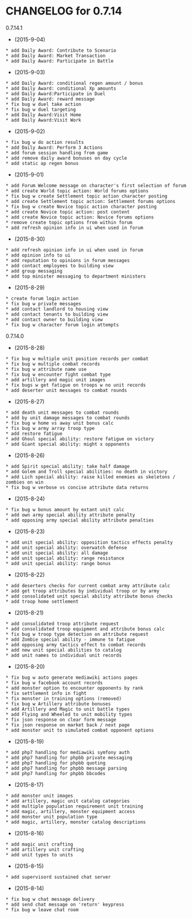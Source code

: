    CHANGELOG for 0.7.14
   ===================

   0.7.14.1

   * (2015-9-04)

    * add Daily Award: Contribute to Scenario
    * add Daily Award: Market Transaction
    * add Daily Award: Participate in Battle

   * (2015-9-03)

    * add Daily Award: conditional regen amount / bonus
    * add Daily Award: conditional Xp amounts
    * add Daily Award:Participate in Duel
    * add Daily Award: reward message
    * fix bug w duel take action
    * fix bug w duel targeting
    * add Daily Award:Visit Home
    * add Daily Award:Visit Work

   * (2015-9-02)

    * fix bug w do action results
    * add Daily Award: Perform 3 Actions
    * add forum session handling from game
    * add remove daily award bonuses on day cycle
    * add static ap regen bonus

   * (2015-9-01)

    * add Forum Welcome message on character's first selection of forum
    * add create World topic action: World forums options
    * fix bug w create Settlement topic action character posting
    * add create Settlement topic action: Settlement forums options
    * fix bug w create Novice topic action character posting
    * add create Novice topic action: post content
    * add create Novice topic action: Novice forums options
    * remove create topic options from within forum
    * add refresh opinion info in ui when used in forum

   * (2015-8-30)

    * add refresh opinion info in ui when used in forum
    * add opinion info to ui
    * add reputation to opinions in forum messages
    * add contact employees to building view
    * add group messaging
    * add top minister messaging to department ministers

   * (2015-8-29)

    * create forum login action
    * fix bug w private messages
    * add contact landlord to housing view
    * add contact tenants to building view
    * add contact owner to building view
    * fix bug w character forum login attempts

   0.7.14.0

   * (2015-8-28)

    * fix bug w multiple unit position records per combat
    * fix bug w multiple combat records
    * fix bug w attribute name use
    * fix bug w encounter fight combat type
    * add artillery and magic unit images
    * fix bugs w get fatigue on troops w no unit records
    * add deserter unit messages to combat rounds

   * (2015-8-27)

    * add death unit messages to combat rounds
    * add by unit damage messages to combat rounds
    * fix bug w home vs away unit bonus calc
    * fix bug w army array troop type
    * add restore fatigue
    * add Ghoul special ability: restore fatigue on victory
    * add Giant special ability: might x opponents

   * (2015-8-26)

    * add Spirit special ability: take half damage
    * add Golem and Troll special abilities: no death in victory
    * add Lich special ability: raise killed enemies as skeletons / zombies on win
    * fix bug w verbose vs concise attribute data returns

   * (2015-8-24)

    * fix bug w bonus amount by extant unit calc
    * add own army special ability attribute penalty
    * add opposing army special ability attribute penalties

   * (2015-8-23)

    * add unit special ability: opposition tactics effects penalty
    * add unit special ability: overwatch defense
    * add unit special ability: all damage
    * add unit special ability: range resistance
    * add unit special ability: range bonus

   * (2015-8-22)

    * add deserters checks for current combat army attribute calc
    * add get troop attributes by individual troop or by army
    * add consolidated unit special ability attribute bonus checks
    * add troop home settlement

   * (2015-8-21)

    * add consolidated troop attribute request
    * add consolidated troop equipment and attribute bonus calc
    * fix bug w troop type detection on attribute request
    * add Zombie special ability - immune to fatigue
    * add opposing army tactics effect to combat records
    * add new unit special abilities to catalog
    * add unit names to individual unit records

   * (2015-8-20)

    * fix bug w auto generate mediawiki actions pages
    * fix bug w facebook account records
    * add monster option to encounter opponents by rank
    * fix settlement info in fight
    * fix monster in training options (removed)
    * fix bug w Artillery attribute bonuses
    * add Artillery and Magic to unit battle types
    * add Flying and Wheeled to unit mobility types
    * fix json response on clear form message
    * fix json response on market back / next page
    * add monster unit to simulated combat opponent options

   * (2015-8-19)

    * add php7 handling for mediawiki symfony auth
    * add php7 handling for phpbb private messaging
    * add php7 handling for phpbb quoting
    * add php7 handling for phpbb message parsing
    * add php7 handling for phpbb bbcodes

   * (2015-8-17)

    * add monster unit images
    * add artillery, magic unit catalog categories
    * add multiple population requirement unit training
    * add magic, artillery, monster equipment access
    * add monster unit population type
    * add magic, artillery, monster catalog descriptions

   * (2015-8-16)

    * add magic unit crafting
    * add artillery unit crafting
    * add unit types to units

   * (2015-8-15)

    * add supervisord sustained chat server

   * (2015-8-14)

    * fix bug w chat message delivery
    * add send chat message on 'return' keypress
    * fix bug w leave chat room

